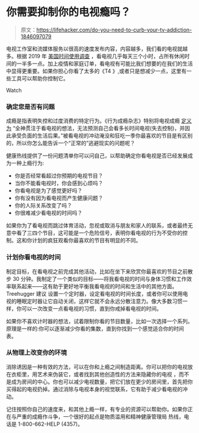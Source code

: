 # 你需要抑制你的电视瘾吗？

> 原文：<https://lifehacker.com/do-you-need-to-curb-your-tv-addiction-1846097079>

电视工作室和流媒体服务以很高的速度发布内容，内容越多，我们看的电视就越多。根据 2019 年 [美国时间使用调查](https://www.bls.gov/news.release/atus.nr0.htm) ，看电视几乎每天三个小时，占所有休闲时间的一半多一点。加上疫情和家庭订单，看电视有可能比我们想要的在我们的生活中显得更重要。如果你担心你看了太多的《T4 》,或者只是想减少一点，这里有一些工具可以帮助你控制它。

Watch

### 确定您是否有问题

成瘾是指表明失控和过度消费的特定行为。《行为成瘾杂志》特别将电视成瘾 [定义为](https://www.ncbi.nlm.nih.gov/pmc/articles/PMC4114517/) “全神贯注于看电视的想法，无法预测自己会看多长时间电视(失去控制)，并因此承受负面的生活后果。”被看电视的冲动淹没和狂吃一季你最喜欢的节目是有区别的，所以你怎么能告诉一个“正常的”逃避现实的问题呢？

健康热线提供了一份问题清单你可以问自己，以帮助确定你看电视是否已经发展成为一种上瘾行为:

*   你是否经常看超过你预期的电视节目？
*   当你不能看电视时，你会感到心烦吗？
*   你看电视是为了感觉更好吗？
*   你有没有因为看电视而产生健康问题？
*   你的人际关系改变了吗？
*   你很难减少看电视的时间吗？

如果你为了看电视而跳过体育活动，忽视或取消与朋友和家人的联系，或者最终无意中看了三四个节目，这可能是一个危险信号，表明你看电视的行为不受你的控制。这和你计划的疯狂观看你最喜欢的节目有明显的不同。

### 计划你看电视的时间

制定目标，在看电视之前完成其他活动，比如在坐下来欣赏你最喜欢的节目之前散步 30 分钟。我制定了一个类似的目标——将我看电视的时间与身体习惯和工作效率联系起来——这有助于更好地平衡我看电视的时间和生活中的其他方面。Treehugger 建议 设置一个定时器，设定看电视的时间长度，或者你可以使用电视的睡眠定时器让它自动关闭，这样它就不会永远分散注意力。像大多数习惯一样，你可以一次改变一点看电视的习惯，直到你戒掉看电视的时间。

如果你不喜欢计时器的想法，试着限制你看的节目数量，比如一次选择一个系列。原理是一样的:你可以逐渐减少你看的集数，直到你找到一个感觉适合你的时间表。

### 从物理上改变你的环境

消除诱因是一种有效的方法，可以在你和上瘾之间制造距离。你可以把你的电视放在衣柜里，用艺术来伪装它，或者找到其他创造性的方法来隐藏你的电视 ，而不是成为房间的中心。你也可以减少电视数量，把它们放在更少的房间里，首先把你买得起的电视扔掉。通过消除与电视本身的视觉联系，它有助于减少看电视的冲动。

记住按照你自己的速度来，和其他上瘾一样，有专业的资源可以帮助你。如果你正在与严重的成瘾作斗争，一个很好的起点是物质滥用和精神健康管理局 热线，电话是 1-800-662-HELP (4357)。